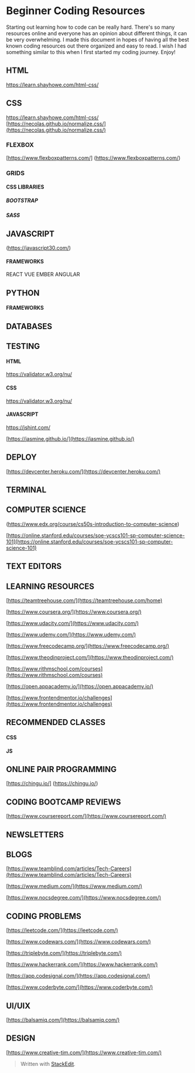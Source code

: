 # Beginner Coding Resources
Starting out learning how to code can be really hard. There's so many resources online and everyone has an opinion about different things, it can be very overwhelming. I made this document in hopes of having all the best known coding resources out there organized and easy to read. I wish I had something similar to this when I first started my coding journey. Enjoy!



## HTML
https://learn.shayhowe.com/html-css/

## CSS
https://learn.shayhowe.com/html-css/
[https://necolas.github.io/normalize.css/](https://necolas.github.io/normalize.css/)


### FLEXBOX
[https://www.flexboxpatterns.com/] (https://www.flexboxpatterns.com/)

### GRIDS

#### CSS LIBRARIES
##### BOOTSTRAP
##### SASS


## JAVASCRIPT
(https://javascript30.com/)

#### FRAMEWORKS
REACT
VUE
EMBER
ANGULAR

## PYTHON
#### FRAMEWORKS

## DATABASES

## TESTING

#### HTML
https://validator.w3.org/nu/
#### CSS
https://validator.w3.org/nu/
#### JAVASCRIPT
https://jshint.com/

[https://jasmine.github.io/](https://jasmine.github.io/)

## DEPLOY

[https://devcenter.heroku.com/](https://devcenter.heroku.com/)

## TERMINAL

## COMPUTER SCIENCE
(https://www.edx.org/course/cs50s-introduction-to-computer-science)

[https://online.stanford.edu/courses/soe-ycscs101-sp-computer-science-101](https://online.stanford.edu/courses/soe-ycscs101-sp-computer-science-101)

## TEXT EDITORS


## LEARNING RESOURCES
[https://teamtreehouse.com/](https://teamtreehouse.com/home)

[https://www.coursera.org/](https://www.coursera.org/)

[https://www.udacity.com/](https://www.udacity.com/)

[https://www.udemy.com/](https://www.udemy.com/)

[https://www.freecodecamp.org/](https://www.freecodecamp.org/)

[https://www.theodinproject.com/](https://www.theodinproject.com/)

[https://www.rithmschool.com/courses](https://www.rithmschool.com/courses)

[https://open.appacademy.io/](https://open.appacademy.io/)

[https://www.frontendmentor.io/challenges](https://www.frontendmentor.io/challenges)



## RECOMMENDED CLASSES
#### CSS
#### JS


## ONLINE PAIR PROGRAMMING

[https://chingu.io/]
(https://chingu.io/)


## CODING BOOTCAMP REVIEWS
[https://www.coursereport.com/](https://www.coursereport.com/)

## NEWSLETTERS

## BLOGS

[https://www.teamblind.com/articles/Tech-Careers](https://www.teamblind.com/articles/Tech-Careers)

[https://www.medium.com/](https://www.medium.com/)

[https://www.nocsdegree.com/](https://www.nocsdegree.com/)

## CODING PROBLEMS

[https://leetcode.com/](https://leetcode.com/)

[https://www.codewars.com/](https://www.codewars.com/)

[https://triplebyte.com/](https://triplebyte.com/)

[https://www.hackerrank.com/](https://www.hackerrank.com/)

[https://app.codesignal.com/](https://app.codesignal.com/)

[https://www.coderbyte.com/](https://www.coderbyte.com/)

## UI/UIX
[https://balsamiq.com/](https://balsamiq.com/)

## DESIGN
[https://www.creative-tim.com/](https://www.creative-tim.com/)


> Written with [StackEdit](https://stackedit.io/).